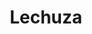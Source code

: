 ---
title: Lechuza
date: 
draft: false

# descripcion
description : Dije de plata 925 y nácar

materials: Plata 925

color: Plateado y nácar blanco

dimensions: 1,5cm largo

code: 02-25-0619

type: "Dijes"

categories: []

price: $5.610,00

price_eftvo: $4.770,00

# Images
# first image will be shown in the product page
images:
  # - image: "images/path_to_image"
  # La ubicacion de las imagenes es imagenes/Dijes/Dijes.Nácar/02-25-0619-lechuza
  - image: "./images/dijes/nácar/02-25-0619.JPG"
---